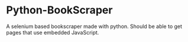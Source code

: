 # Python-BookScraper
A selenium based bookscraper made with python. Should be able to get pages that use embedded JavaScript.  
